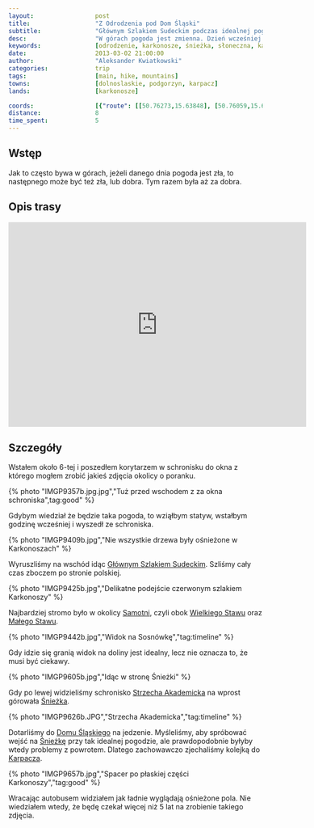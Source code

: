 ```yaml
---
layout:                 post
title:                  "Z Odrodzenia pod Dom Śląski"
subtitle:               "Głównym Szlakiem Sudeckim podczas idealnej pogody"
desc:                   "W górach pogoda jest zmienna. Dzień wcześniej przez cały dzień poruszaliśmy się we mgle. Nie przypuszczałem, że tego dnia spotka nas tak dobra pogoda. Idąc granią Karkonoszy mieliśmy idealną widoczność ich polskiej strony."
keywords:               [odrodzenie, karkonosze, śnieżka, słoneczna, karpacz]
date:                   2013-03-02 21:00:00
author:                 "Aleksander Kwiatkowski"
categories:             trip
tags:                   [main, hike, mountains]
towns:                  [dolnoslaskie, podgorzyn, karpacz]
lands:                  [karkonosze]

coords:                 [{"route": [[50.76273,15.63848], [50.76059,15.65569], [50.75953,15.68328], [50.75299,15.69453], [50.74289,15.69788], [50.73935,15.72903]], "type": "hike"}]
distance:               8
time_spent:             5
---
```


[wiki-gss]:                     https://pl.wikipedia.org/wiki/G%C5%82%C3%B3wny_Szlak_Sudecki
[wiki-samotnia]:                https://pl.wikipedia.org/wiki/Schronisko_PTTK_%E2%80%9ESamotnia%E2%80%9D
[wiki-wielki-staw]:             https://pl.wikipedia.org/wiki/Wielki_Staw_(jezioro_w_Karkonoszach)
[wiki-maly-staw]:               https://pl.wikipedia.org/wiki/Ma%C5%82y_Staw_(jezioro_w_Karkonoszach)
[wiki-strzecha]:                https://pl.wikipedia.org/wiki/Schronisko_PTTK_%E2%80%9EStrzecha_Akademicka%E2%80%9D
[wiki-sniezka]:                 https://pl.wikipedia.org/wiki/%C5%9Anie%C5%BCka
[wiki-dom-slaski]:              https://pl.wikipedia.org/wiki/Schronisko_G%C3%B3rskie_%E2%80%9EDom_%C5%9Al%C4%85ski%E2%80%9D
[wiki-karpacz]:                 https://pl.wikipedia.org/wiki/Karpacz

Wstęp
-----

Jak to często bywa w górach, jeżeli danego dnia pogoda jest zła, to następnego może być też zła, lub dobra.
Tym razem była aż za dobra.

Opis trasy
----------

<iframe height='405' width='590' frameborder='0' allowtransparency='true' scrolling='no' src='https://www.strava.com/activities/333328954/embed/76cbf04df89183391aa2848beab7b611587aa782'></iframe>

Szczegóły
---------

Wstałem około 6-tej i poszedłem korytarzem w schronisku do okna z którego mogłem zrobić jakieś zdjęcia okolicy o poranku.

{% photo "IMGP9357b.jpg.jpg","Tuż przed wschodem z za okna schroniska",tag:good" %}

Gdybym wiedział że będzie taka pogoda, to wziąłbym statyw, wstałbym godzinę wcześniej i wyszedł ze schroniska.

{% photo "IMGP9409b.jpg","Nie wszystkie drzewa były ośnieżone w Karkonoszach" %}

Wyruszliśmy na wschód idąc [Głównym Szlakiem Sudeckim][wiki-gss]. Szliśmy cały czas zboczem
po stronie polskiej.

{% photo "IMGP9425b.jpg","Delikatne podejście czerwonym szlakiem Karkonoszy" %}

Najbardziej stromo było w okolicy [Samotni][wiki-samotnia], czyli obok [Wielkiego Stawu][wiki-wielki-staw] oraz [Małego Stawu][wiki-maly-staw].

{% photo "IMGP9442b.jpg","Widok na Sosnówkę","tag:timeline" %}

Gdy idzie się granią widok na doliny jest idealny, lecz nie oznacza to, że musi
być ciekawy.

{% photo "IMGP9605b.jpg","Idąc w stronę Śnieżki" %}

Gdy po lewej widzieliśmy schronisko [Strzecha Akademicka][wiki-strzecha] na wprost górowała [Śnieżka][wiki-sniezka].

{% photo "IMGP9626b.JPG","Strzecha Akademicka","tag:timeline" %}

Dotarliśmy do [Domu Śląskiego][wiki-dom-slaski] na jedzenie.
Myśleliśmy, aby spróbować wejść na [Śnieżkę][wiki-sniezka]
przy tak idealnej pogodzie, ale prawdopodobnie byłyby wtedy problemy z powrotem. Dlatego zachowawczo zjechaliśmy
kolejką do [Karpacza][wiki-karpacz].

{% photo "IMGP9657b.jpg","Spacer po płaskiej części Karkonoszy","tag:good" %}

Wracając autobusem widziałem jak ładnie wyglądają ośnieżone pola.
Nie wiedziałem wtedy, że będę czekał więcej niż 5 lat na zrobienie takiego zdjęcia.
